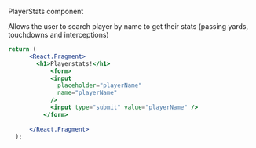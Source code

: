 PlayerStats component

Allows the user to search player by name to get their stats (passing yards, touchdowns and interceptions)


```jsx
return (
      <React.Fragment>
        <h1>Playerstats!</h1>
            <form>
            <input
              placeholder="playerName"
              name="playerName"
            />
            <input type="submit" value="playerName" />
          </form>
          
      </React.Fragment>
  );
```